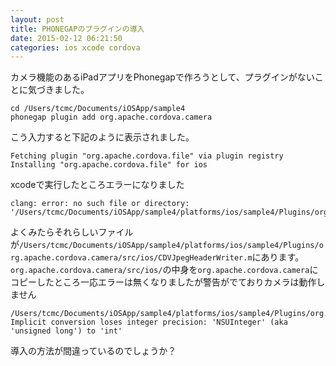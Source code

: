 ```yaml
---
layout: post
title: PHONEGAPのプラグインの導入
date: 2015-02-12 06:21:50
categories: ios xcode cordova
---
```

<p>カメラ機能のあるiPadアプリをPhonegapで作ろうとして、プラグインがないことに気づきました。</p>

```
cd /Users/tcmc/Documents/iOSApp/sample4
phonegap plugin add org.apache.cordova.camera
```

<p>こう入力すると下記のように表示されました。</p>

```
Fetching plugin "org.apache.cordova.file" via plugin registry
Installing "org.apache.cordova.file" for ios
```

<p>xcodeで実行したところエラーになりました</p>

```
clang: error: no such file or directory: 
'/Users/tcmc/Documents/iOSApp/sample4/platforms/ios/sample4/Plugins/org.apache.cordova.camera/CDVJpegHeaderWriter.m'
```

<p>よくみたらそれらしいファイルが<code>/Users/tcmc/Documents/iOSApp/sample4/platforms/ios/sample4/Plugins/org.apache.cordova.camera/src/ios/CDVJpegHeaderWriter.m</code>にあります。<br>
<code>org.apache.cordova.camera/src/ios/</code>の中身を<code>org.apache.cordova.camera</code>にコピーしたところ一応エラーは無くなりましたが警告がでておりカメラは動作しません</p>

```
/Users/tcmc/Documents/iOSApp/sample4/platforms/ios/sample4/Plugins/org.apache.cordova.file/CDVLocalFilesystem.m:438:93: Implicit conversion loses integer precision: 'NSUInteger' (aka 'unsigned long') to 'int'
```

<p>導入の方法が間違っているのでしょうか？</p>
